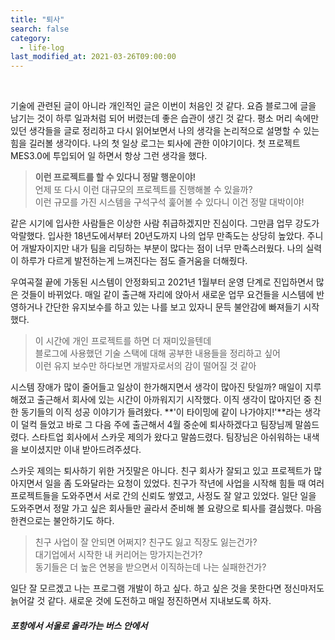 ```yaml
---
title: "퇴사"
search: false
category:
  - life-log
last_modified_at: 2021-03-26T09:00:00
---
```


<br/>

기술에 관련된 글이 아니라 개인적인 글은 이번이 처음인 것 같다. 
요즘 블로그에 글을 남기는 것이 하루 일과처럼 되어 버렸는데 좋은 습관이 생긴 것 같다. 
평소 머리 속에만 있던 생각들을 글로 정리하고 다시 읽어보면서 나의 생각을 논리적으로 설명할 수 있는 힘을 길러볼 생각이다. 
나의 첫 일상 로그는 퇴사에 관한 이야기이다. 
첫 프로젝트 MES3.0에 투입되어 일 하면서 항상 그런 생각을 했다. 

> **이런 프로젝트를 할 수 있다니 정말 행운이야!**<br/>
> 언제 또 다시 이런 대규모의 프로젝트를 진행해볼 수 있을까?<br/>
> 이런 규모를 가진 시스템을 구석구석 훑어볼 수 있다니 이건 정말 대박이야!

같은 시기에 입사한 사람들은 이상한 사람 취급하겠지만 진심이다. 
그만큼 업무 강도가 악랄했다. 
입사한 18년도에서부터 20년도까지 나의 업무 만족도는 상당히 높았다. 
주니어 개발자이지만 내가 팀을 리딩하는 부분이 많다는 점이 너무 만족스러웠다. 
나의 실력이 하루가 다르게 발전하는게 느껴진다는 점도 즐거움을 더해줬다.

우여곡절 끝에 가동된 시스템이 안정화되고 2021년 1월부터 운영 단계로 진입하면서 많은 것들이 바뀌었다. 
매일 같이 출근해 자리에 앉아서 새로운 업무 요건들을 시스템에 반영하거나 간단한 유지보수를 하고 있는 나를 보고 있자니 문득 불안감에 빠져들기 시작했다. 

> 이 시간에 개인 프로젝트를 하면 더 재미있을텐데<br/>
> 블로그에 사용했던 기술 스택에 대해 공부한 내용들을 정리하고 싶어<br/>
> 이런 유지 보수만 하다보면 개발자로서의 감이 떨어질 것 같아

시스템 장애가 많이 줄어들고 일상이 한가해지면서 생각이 많아진 탓일까? 
매일이 지루해졌고 출근해서 회사에 있는 시간이 아까워지기 시작했다. 
이직 생각이 많아지던 중 친한 동기들의 이직 성공 이야기가 들려왔다. 
**'이 타이밍에 같이 나가야지!'**라는 생각이 덜컥 들었고 바로 그 다음 주에 출근해서 4월 중순에 퇴사하겠다고 팀장님께 말씀드렸다. 
스타트업 회사에서 스카웃 제의가 왔다고 말씀드렸다. 
팀장님은 아쉬워하는 내색을 보이셨지만 이내 받아드려주셨다.  

스카웃 제의는 퇴사하기 위한 거짓말은 아니다. 
친구 회사가 잘되고 있고 프로젝트가 많아지면서 일을 좀 도와달라는 요청이 있었다. 
친구가 작년에 사업을 시작해 힘들 때 여러 프로젝트들을 도와주면서 서로 간의 신뢰도 쌓였고, 사정도 잘 알고 있었다. 
일단 일을 도와주면서 정말 가고 싶은 회사들만 골라서 준비해 볼 요량으로 퇴사를 결심했다. 
마음 한켠으로는 불안하기도 하다. 

> 친구 사업이 잘 안되면 어쩌지? 친구도 잃고 직장도 잃는건가?<br/>
> 대기업에서 시작한 내 커리어는 망가지는건가?<br/>
> 동기들은 더 높은 연봉을 받으면서 이직하는데 나는 실패한건가?

일단 잘 모르겠고 나는 프로그램 개발이 하고 싶다. 
하고 싶은 것을 못한다면 정신마저도 늙어갈 것 같다. 
새로운 것에 도전하고 매일 정진하면서 지내보도록 하자. 

##### 포항에서 서울로 올라가는 버스 안에서